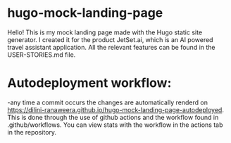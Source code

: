# hugo-mock-landing-page

Hello! This is my mock landing page made with the Hugo static site generator. I created it for the product JetSet.ai, which is an AI powered travel assistant application. All the relevant features can be found in the USER-STORIES.md file. 

# Autodeployment workflow:
-any time a commit occurs the changes are automatically renderd on https://dilini-ranaweera.github.io/hugo-mock-landing-page-autodeployed. This is done through the use of github actions and the workflow found in .github/workflows. You can view stats with the workflow in the actions tab in the repository.
